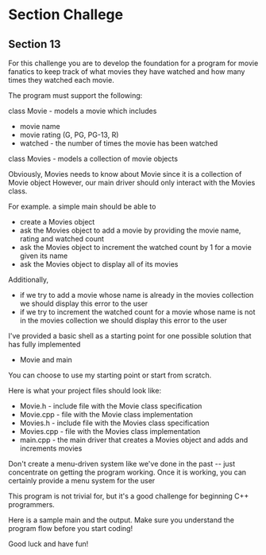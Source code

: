 # Section Challege

## Section 13

For this challenge you are to develop the foundation for a program for movie fanatics to keep track of what movies they have watched and how many times they watched each movie.

The program must support the following:

class Movie - models a movie which includes

* movie name
* movie rating (G, PG, PG-13, R)
* watched - the number of times the movie has been watched

class Movies - models a collection of movie objects

Obviously, Movies needs to know about Movie since it is a collection of Movie object
However, our main driver should only interact with the Movies class.

For example. a simple main should be able to

* create a Movies object
* ask the Movies object to add a movie by providing the movie name, rating and watched count
* ask the Movies object to increment the watched count by 1 for a movie given its name
* ask the Movies object to display all of its movies

Additionally,

* if we try to add a movie whose name is already in the movies collection we should display this error to the user
* if we try to increment the watched count for a movie whose name is not in the movies collection we should display this error to the user

I've provided a basic shell as a starting point for one possible solution that has fully implemented

* Movie and main

You can choose to use my starting point or start from scratch.

Here is what your project files should look like:

* Movie.h - include file with the Movie class specification
* Movie.cpp -  file with the Movie class implementation
* Movies.h - include file with the Movies class specification
* Movies.cpp -  file with the Movies class implementation
* main.cpp - the main driver that creates a Movies object and adds and increments movies

Don't create a menu-driven system like we've done in the past -- just concentrate on getting
the program working. Once it is working, you can certainly provide a menu system for the user

This program is not trivial for, but it's a good challenge for beginning C++ programmers.

Here is a sample main and the output. Make sure you understand the program flow before
you start coding!

Good luck and have fun!
